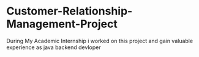 # Customer-Relationship-Management-Project
During My Academic Internship i worked on this project and gain valuable experience as java backend devloper
